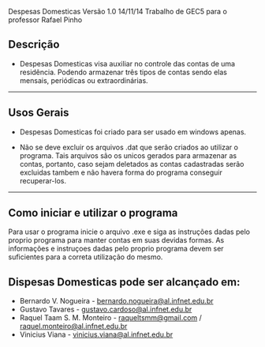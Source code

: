 Despesas Domesticas  Versão 1.0 14/11/14
Trabalho de GEC5 para o professor Rafael Pinho

Descrição
-----------

- Despesas Domesticas visa auxiliar no controle das contas de uma residência. Podendo armazenar três tipos de contas sendo elas mensais, periódicas ou extraordinárias. 
  
------------------------------------------------------------------------------

Usos Gerais
-----------
  
- Despesas Domesticas foi criado para ser usado em windows apenas.
  
- Não se deve excluir os arquivos .dat que serão criados ao utilizar
  o programa. Tais arquivos são os unicos gerados para armazenar as contas,
  portanto, caso sejam deletados as contas cadastradas serão excluidas tambem
  e não havera forma do programa conseguir recuperar-los.
  
------------------------------------------------------------------------------

Como iniciar e utilizar o programa
----------------------------------

Para usar o programa inicie o arquivo .exe e siga as instruções dadas pelo proprio
programa para manter contas em suas devidas formas. As informações e instruçoes
dadas pelo proprio programa devem ser suficientes para a correta utilização do mesmo.

Dispesas Domesticas pode ser alcançado em:
-------------------------------------------
- Bernardo V. Nogueira - bernardo.nogueira@al.infnet.edu.br
- Gustavo Tavares - gustavo.cardoso@al.infnet.edu.br
- Raquel Taam S. M. Monteiro - raqueltsmm@gmail.com / raquel.monteiro@al.infnet.edu.br
- Vinicius Viana - vinicius.viana@al.infnet.edu.br

